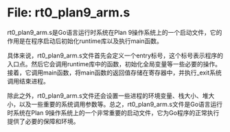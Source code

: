 # File: rt0_plan9_arm.s

rt0_plan9_arm.s是Go语言运行时系统在Plan 9操作系统上的一个启动文件，它的作用是在程序启动后初始化runtime库以及执行main函数。

具体来说，rt0_plan9_arm.s文件首先会定义一个entry标号，这个标号表示程序的入口点。然后它会调用runtime库中的函数，初始化全局变量等一些必要的操作。接着，它调用main函数，将main函数的返回值存储在寄存器中，并执行_exit系统调用结束进程。

除此之外，rt0_plan9_arm.s文件还会设置一些进程的环境变量、栈大小、堆大小，以及一些重要的系统调用参数等。总之，rt0_plan9_arm.s文件是Go语言运行时系统在Plan 9操作系统上的一个非常重要的启动文件，它为Go程序的正常执行提供了必要的保障和环境。


